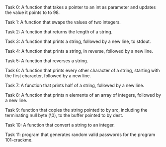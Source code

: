 Task 0: A function that takes a pointer to an int as parameter and updates the value it points to to 98.

Task 1: A function that swaps the values of two integers.

Task 2: A function that returns the length of a string.

Task 3: A function that prints a string, followed by a new line, to stdout.

Task 4: A function that prints a string, in reverse, followed by a new line.

Task 5: A function that reverses a string.

Task 6: A function that prints every other character of a string, starting with the first character, followed by a new line.

Task 7: A  function that prints half of a string, followed by a new line.

Task 8: A  function that prints n elements of an array of integers, followed by a new line.

Task 9:  function that copies the string pointed to by src, including the terminating null byte (\0), to the buffer pointed to by dest.

Task 10: A  function that convert a string to an integer.

Task 11:  program that generates random valid passwords for the program 101-crackme.
